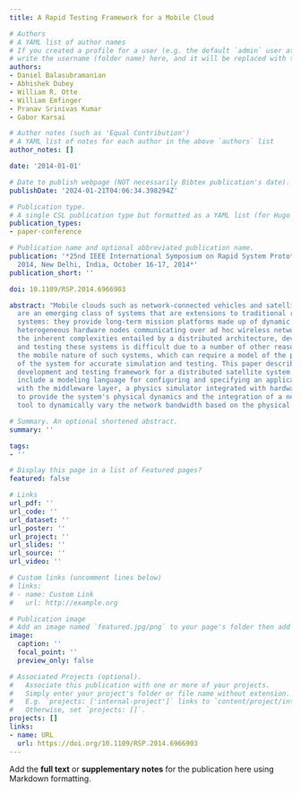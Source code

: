 ```yaml
---
title: A Rapid Testing Framework for a Mobile Cloud

# Authors
# A YAML list of author names
# If you created a profile for a user (e.g. the default `admin` user at `content/authors/admin/`), 
# write the username (folder name) here, and it will be replaced with their full name and linked to their profile.
authors:
- Daniel Balasubramanian
- Abhishek Dubey
- William R. Otte
- William Emfinger
- Pranav Srinivas Kumar
- Gabor Karsai

# Author notes (such as 'Equal Contribution')
# A YAML list of notes for each author in the above `authors` list
author_notes: []

date: '2014-01-01'

# Date to publish webpage (NOT necessarily Bibtex publication's date).
publishDate: '2024-01-21T04:06:34.398294Z'

# Publication type.
# A single CSL publication type but formatted as a YAML list (for Hugo requirements).
publication_types:
- paper-conference

# Publication name and optional abbreviated publication name.
publication: '*25nd IEEE International Symposium on Rapid System Prototyping, RSP
  2014, New Delhi, India, October 16-17, 2014*'
publication_short: ''

doi: 10.1109/RSP.2014.6966903

abstract: "Mobile clouds such as network-connected vehicles and satellite clusters
  are an emerging class of systems that are extensions to traditional real-time embedded
  systems: they provide long-term mission platforms made up of dynamic clusters of
  heterogeneous hardware nodes communicating over ad hoc wireless networks. Besides
  the inherent complexities entailed by a distributed architecture, developing software
  and testing these systems is difficult due to a number of other reasons, including
  the mobile nature of such systems, which can require a model of the physical dynamics
  of the system for accurate simulation and testing. This paper describes a rapid
  development and testing framework for a distributed satellite system. Our solutions
  include a modeling language for configuring and specifying an application's interaction
  with the middleware layer, a physics simulator integrated with hardware in the loop
  to provide the system's physical dynamics and the integration of a network traffic
  tool to dynamically vary the network bandwidth based on the physical dynamics."

# Summary. An optional shortened abstract.
summary: ''

tags:
- ''

# Display this page in a list of Featured pages?
featured: false

# Links
url_pdf: ''
url_code: ''
url_dataset: ''
url_poster: ''
url_project: ''
url_slides: ''
url_source: ''
url_video: ''

# Custom links (uncomment lines below)
# links:
# - name: Custom Link
#   url: http://example.org

# Publication image
# Add an image named `featured.jpg/png` to your page's folder then add a caption below.
image:
  caption: ''
  focal_point: ''
  preview_only: false

# Associated Projects (optional).
#   Associate this publication with one or more of your projects.
#   Simply enter your project's folder or file name without extension.
#   E.g. `projects: ['internal-project']` links to `content/project/internal-project/index.md`.
#   Otherwise, set `projects: []`.
projects: []
links:
- name: URL
  url: https://doi.org/10.1109/RSP.2014.6966903
---
```


Add the **full text** or **supplementary notes** for the publication here using Markdown formatting.
